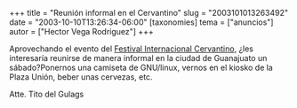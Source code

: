 +++
title = "Reunión informal en el Cervantino"
slug = "2003101013263492"
date = "2003-10-10T13:26:34-06:00"
[taxonomies]
tema = ["anuncios"]
autor = ["Hector Vega Rodriguez"]
+++

Aprovechando el evento del [Festival Internacional
Cervantino](http://www.guanajuato.gob.mx/fic/contenido_fic.htm), ¿les
interesaría reunirse de manera informal en la ciudad de Guanajuato un
sábado?Ponernos una camiseta de GNU/linux, vernos en el kiosko de la
Plaza Unión, beber unas cervezas, etc.

Atte. Tito del Gulags
